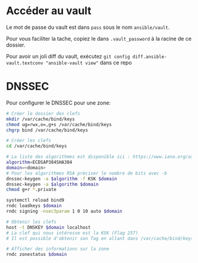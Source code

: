 # Accéder au vault
Le mot de passe du vault est dans `pass` sous le nom `ansible/vault`.

Pour vous faciliter la tache, copiez le dans `.vault_password` à la racine de ce dossier.

Pour avoir un joli diff du vault, exécutez `git config diff.ansible-vault.textconv "ansible-vault view"` dans ce repo

# DNSSEC 
Pour configurer le DNSSEC pour une zone: 
```bash
# Créer le dossier des clefs
mkdir /var/cache/bind/keys
chmod ug=rwx,o=,g+s /var/cache/bind/keys
chgrp bind /var/cache/bind/keys

# Créer les clefs
cd /var/cache/bind/keys

# La liste des algorithmes est disponible ici : https://www.iana.org/assignments/dns-sec-alg-numbers/dns-sec-alg-numbers.xhtml
algorithm=ECDSAP384SHA384
domain=<domain>
# Pour les algorithmes RSA préciser le nombre de bits avec -b
dnssec-keygen -a $algorithm -f KSK $domain
dnssec-keygen -a $algorithm $domain
chmod g+r *.private

systemctl reload bind9
rndc loadkeys $domain
rndc signing -nsec3param 1 0 10 auto $domain

# Obtenir les clefs
host -t DNSKEY $domain localhost
# La clef qui nous intéresse est la KSK (Flag 257)
# Il est possible d'obtenir son Tag en allant dans /var/cache/bind/keys ou en utilisant un outil comme https://dnsviz.net/

# Afficher des informations sur la zone
rndc zonestatus $domain
```
